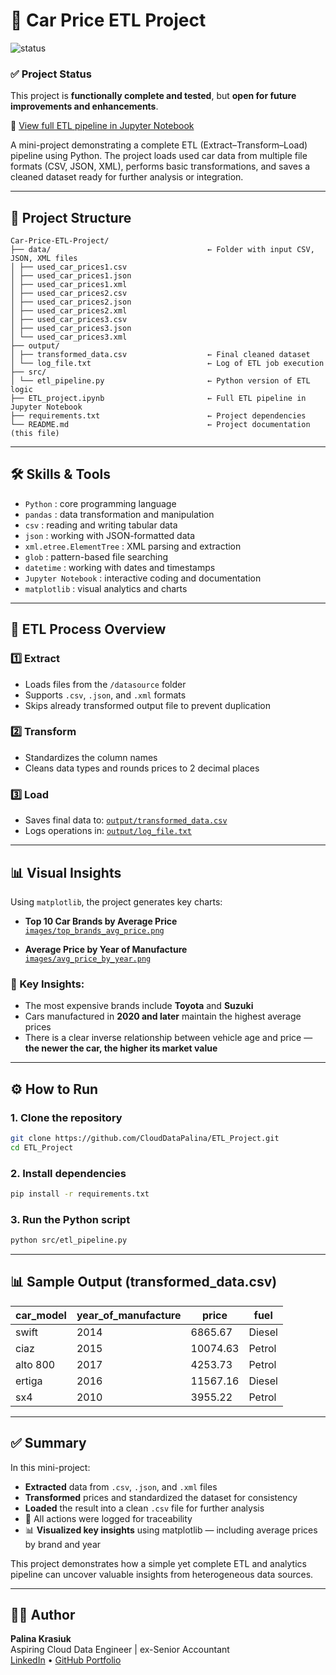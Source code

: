 # 🚗 Car Price ETL Project
![status](https://img.shields.io/badge/status-passed-brightgreen)

### ✅ Project Status
This project is **functionally complete and tested**, but **open for future improvements and enhancements**.

📄 [View full ETL pipeline in Jupyter Notebook](https://github.com/CloudDataPalina/ETL_Project/blob/main/ETL_project.ipynb)


A mini-project demonstrating a complete ETL (Extract–Transform–Load) pipeline using Python. The project loads used car data from multiple file formats (CSV, JSON, XML), performs basic transformations, and saves a cleaned dataset ready for further analysis or integration.

---

## 📁 Project Structure

```
Car-Price-ETL-Project/
├── data/                                   ← Folder with input CSV, JSON, XML files
│ ├── used_car_prices1.csv
│ ├── used_car_prices1.json
│ ├── used_car_prices1.xml
│ ├── used_car_prices2.csv
│ ├── used_car_prices2.json
│ ├── used_car_prices2.xml
│ ├── used_car_prices3.csv
│ ├── used_car_prices3.json
│ └── used_car_prices3.xml
├── output/
│ ├── transformed_data.csv                  ← Final cleaned dataset
│ └── log_file.txt                          ← Log of ETL job execution
├── src/
│ └── etl_pipeline.py                       ← Python version of ETL logic
├── ETL_project.ipynb                       ← Full ETL pipeline in Jupyter Notebook
├── requirements.txt                        ← Project dependencies
└── README.md                               ← Project documentation (this file)
```


---

## 🛠️ Skills & Tools

- `Python` : core programming language
- `pandas` : data transformation and manipulation
- `csv` : reading and writing tabular data
- `json` : working with JSON-formatted data
- `xml.etree.ElementTree` : XML parsing and extraction
- `glob` : pattern-based file searching
- `datetime` : working with dates and timestamps
- `Jupyter Notebook` : interactive coding and documentation
- `matplotlib` : visual analytics and charts
  
---

## 🔄 ETL Process Overview

### 1️⃣ Extract
- Loads files from the `/datasource` folder  
- Supports `.csv`, `.json`, and `.xml` formats  
- Skips already transformed output file to prevent duplication

### 2️⃣ Transform
- Standardizes the column names
- Cleans data types and rounds prices to 2 decimal places

### 3️⃣ Load
- Saves final data to: [`output/transformed_data.csv`](https://github.com/CloudDataPalina/ETL_Project/blob/main/output/transformed_data.csv)  
- Logs operations in: [`output/log_file.txt`](https://github.com/CloudDataPalina/ETL_Project/blob/main/output/log_file.txt)

---

## 📊 Visual Insights

Using `matplotlib`, the project generates key charts:

- **Top 10 Car Brands by Average Price**  
   [`images/top_brands_avg_price.png`](https://github.com/CloudDataPalina/ETL_Project/blob/main/images/top_brands_avg_price.png)

- **Average Price by Year of Manufacture**  
   [`images/avg_price_by_year.png`](https://github.com/CloudDataPalina/ETL_Project/blob/main/images/avg_price_by_year.png)

### 📌 Key Insights:

- The most expensive brands include **Toyota** and **Suzuki**
- Cars manufactured in **2020 and later** maintain the highest average prices
- There is a clear inverse relationship between vehicle age and price — **the newer the car, the higher its market value**

---

## ⚙️ How to Run

### 1. Clone the repository
```bash
git clone https://github.com/CloudDataPalina/ETL_Project.git
cd ETL_Project
```
### 2. Install dependencies
```bash
pip install -r requirements.txt
```
### 3. Run the Python script
```bash
python src/etl_pipeline.py
```
---

## 📊 Sample Output (transformed_data.csv)

| car_model   | year_of_manufacture | price    | fuel   |
|-------------|---------------------|----------|--------|
| swift       | 2014                | 6865.67  | Diesel |
| ciaz        | 2015                | 10074.63 | Petrol |
| alto 800    | 2017                | 4253.73  | Petrol |
| ertiga      | 2016                | 11567.16 | Diesel |
| sx4         | 2010                | 3955.22  | Petrol |

---

## ✅ Summary

In this mini-project:

- **Extracted** data from `.csv`, `.json`, and `.xml` files  
- **Transformed** prices and standardized the dataset for consistency  
- **Loaded** the result into a clean `.csv` file for further analysis  
- 🧾 All actions were logged for traceability  
- 📊 **Visualized key insights** using matplotlib — including average prices by brand and year

This project demonstrates how a simple yet complete ETL and analytics pipeline can uncover valuable insights from heterogeneous data sources.

---

## 👩‍💻 Author

**Palina Krasiuk**  
Aspiring Cloud Data Engineer | ex-Senior Accountant  
[LinkedIn](https://www.linkedin.com/in/palina-krasiuk-954404372/) • [GitHub Portfolio](https://github.com/CloudDataPalina)
